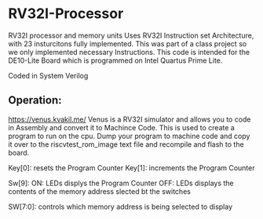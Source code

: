 # RV32I-Processor
RV32I processor and memory units
Uses RV32I Instruction set Architecture, with 23 insturcitons fully implemented. This was part of a class project so we only implemented necessary Instructions. This code is intended for the DE10-Lite Board which is programmed on Intel Quartus Prime Lite. 

Coded in System Verilog

## Operation:

https://venus.kvakil.me/
Venus is a RV32I simulator and allows you to code in Assembly and convert it to Machince Code. This is used to create a program to run on the cpu. Dump your program to machine code and copy it over to the riscvtest_rom_image text file and recompile and flash to the board.

Key[0]: resets the Program Counter
Key[1]: increments the Program Counter

Sw[9]: ON: LEDs displys the Program Counter
       OFF: LEDs displays the contents of the memory address slected bt the switches

SW[7:0]: controls which memory address is being selected to display    
